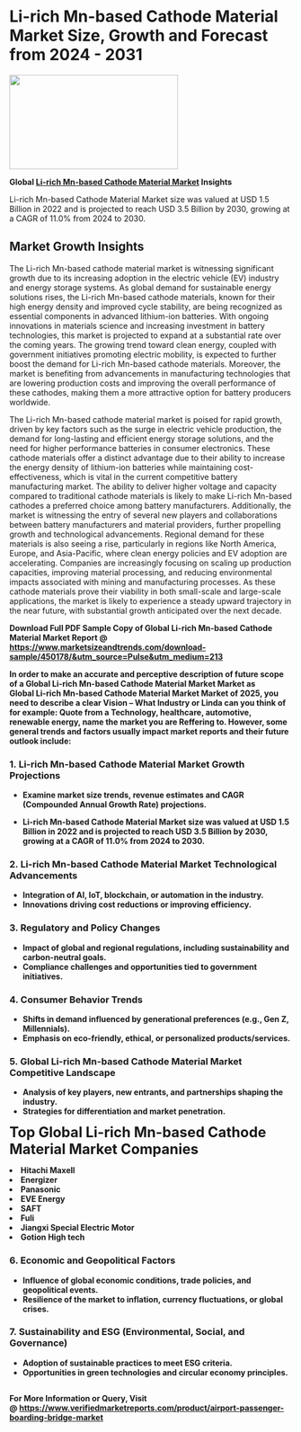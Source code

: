 <H1>Li-rich Mn-based Cathode Material Market Size, Growth and Forecast from 2024 - 2031</H1><img class="aligncenter size-medium wp-image-584254" src="https://thirdeyenews.in/wp-content/uploads/2024/09/Global-Market-Research-300x168.jpeg" alt="" width="300" height="168" /><p><strong>Global&nbsp;<a href="https://www.marketsizeandtrends.com/download-sample/450178/&amp;utm_source=Pulse&amp;utm_medium=213">Li-rich Mn-based Cathode Material Market</a> Insights</strong></p><p>Li-rich Mn-based Cathode Material Market size was valued at USD 1.5 Billion in 2022 and is projected to reach USD 3.5 Billion by 2030, growing at a CAGR of 11.0% from 2024 to 2030.</p><p><h2>Market Growth Insights</h2> <p>The Li-rich Mn-based cathode material market is witnessing significant growth due to its increasing adoption in the electric vehicle (EV) industry and energy storage systems. As global demand for sustainable energy solutions rises, the Li-rich Mn-based cathode materials, known for their high energy density and improved cycle stability, are being recognized as essential components in advanced lithium-ion batteries. With ongoing innovations in materials science and increasing investment in battery technologies, this market is projected to expand at a substantial rate over the coming years. The growing trend toward clean energy, coupled with government initiatives promoting electric mobility, is expected to further boost the demand for Li-rich Mn-based cathode materials. Moreover, the market is benefiting from advancements in manufacturing technologies that are lowering production costs and improving the overall performance of these cathodes, making them a more attractive option for battery producers worldwide.</p> <p><strong></strong></p> <p>The Li-rich Mn-based cathode material market is poised for rapid growth, driven by key factors such as the surge in electric vehicle production, the demand for long-lasting and efficient energy storage solutions, and the need for higher performance batteries in consumer electronics. These cathode materials offer a distinct advantage due to their ability to increase the energy density of lithium-ion batteries while maintaining cost-effectiveness, which is vital in the current competitive battery manufacturing market. The ability to deliver higher voltage and capacity compared to traditional cathode materials is likely to make Li-rich Mn-based cathodes a preferred choice among battery manufacturers. Additionally, the market is witnessing the entry of several new players and collaborations between battery manufacturers and material providers, further propelling growth and technological advancements. Regional demand for these materials is also seeing a rise, particularly in regions like North America, Europe, and Asia-Pacific, where clean energy policies and EV adoption are accelerating. Companies are increasingly focusing on scaling up production capacities, improving material processing, and reducing environmental impacts associated with mining and manufacturing processes. As these cathode materials prove their viability in both small-scale and large-scale applications, the market is likely to experience a steady upward trajectory in the near future, with substantial growth anticipated over the next decade.</p> <p><strong></p><p><span class=""><strong>Download Full PDF Sample Copy of Global Li-rich Mn-based Cathode Material Market Report</strong> @ <a href="https://www.marketsizeandtrends.com/download-sample/450178/&amp;utm_source=Pulse&amp;utm_medium=213" target="_blank">https://www.marketsizeandtrends.com/download-sample/450178/&amp;utm_source=Pulse&amp;utm_medium=213</a></span></p><p>In order to make an accurate and perceptive description of future scope of a Global&nbsp;Li-rich Mn-based Cathode Material Market Market as Global&nbsp;Li-rich Mn-based Cathode Material Market Market of 2025, you need to describe a clear Vision &ndash; What Industry or Linda can you think of for example: Quote from a Technology, healthcare, automotive, renewable energy, name the market you are Reffering to. However, some general trends and factors usually impact market reports and their future outlook include:</p><h3>1.&nbsp;<strong>Li-rich Mn-based Cathode Material Market Growth Projections</strong></h3><ul><li>Examine market size trends, revenue estimates and CAGR (Compounded Annual Growth Rate) projections.</li><li><p>Li-rich Mn-based Cathode Material Market size was valued at USD 1.5 Billion in 2022 and is projected to reach USD 3.5 Billion by 2030, growing at a CAGR of 11.0% from 2024 to 2030.</p></li></ul><h3>2.&nbsp;<strong>Li-rich Mn-based Cathode Material Market Technological Advancements</strong></h3><ul><li>Integration of AI, IoT, blockchain, or automation in the industry.</li><li>Innovations driving cost reductions or improving efficiency.</li></ul><h3>3.&nbsp;<strong>Regulatory and Policy Changes</strong></h3><ul><li>Impact of global and regional regulations, including sustainability and carbon-neutral goals.</li><li>Compliance challenges and opportunities tied to government initiatives.</li></ul><h3>4.&nbsp;<strong>Consumer Behavior Trends</strong></h3><ul><li>Shifts in demand influenced by generational preferences (e.g., Gen Z, Millennials).</li><li>Emphasis on eco-friendly, ethical, or personalized products/services.</li></ul><h3>5.&nbsp;<strong>Global Li-rich Mn-based Cathode Material Market Competitive Landscape</strong></h3><ul><li>Analysis of key players, new entrants, and partnerships shaping the industry.</li><li>Strategies for differentiation and market penetration.</li></ul><p data-pm-slice="1 1 []"><span style="color: inherit; font-family: inherit; font-size: 25px;">Top Global Li-rich Mn-based Cathode Material Market Companies</span></p><div class="" data-test-id=""><p><li>Hitachi Maxell</li><li> Energizer</li><li> Panasonic</li><li> EVE Energy</li><li> SAFT</li><li> Fuli</li><li> Jiangxi Special Electric Motor</li><li> Gotion High tech</li></p></div><h3>6.&nbsp;<strong>Economic and Geopolitical Factors</strong></h3><ul><li>Influence of global economic conditions, trade policies, and geopolitical events.</li><li>Resilience of the market to inflation, currency fluctuations, or global crises.</li></ul><h3>7.&nbsp;<strong>Sustainability and ESG (Environmental, Social, and Governance)</strong></h3><ul><li>Adoption of sustainable practices to meet ESG criteria.</li><li>Opportunities in green technologies and circular economy principles.</li></ul><h2><strong style="font-size: 14px;">For More Information or Query, Visit @&nbsp;</strong><a style="background-color: #ffffff; font-size: 14px;" href="https://www.marketsizeandtrends.com/report/li-rich-mn-based-cathode-material-market/" target="_blank">https://www.verifiedmarketreports.com/product/airport-passenger-boarding-bridge-market</a></h2>
